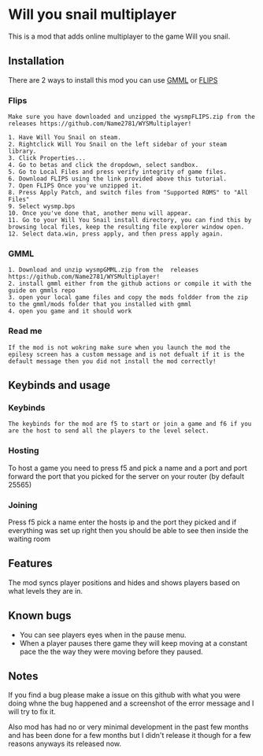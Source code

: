 
# Will you snail multiplayer

This is a mod that adds online multiplayer to the game Will you snail.

## Installation

There are 2 ways to install this mod you can use [GMML](https://github.com/cgytrus/gmml) or [FLIPS](https://dl.smwcentral.net/11474/floating.zip)

### Flips
    Make sure you have downloaded and unzipped the wysmpFLIPS.zip from the releases https://github.com/Name2781/WYSMultiplayer! 

    1. Have Will You Snail on steam.
    2. Rightclick Will You Snail on the left sidebar of your steam library.
    3. Click Properties...
    4. Go to betas and click the dropdown, select sandbox.
    5. Go to Local Files and press verify integrity of game files.
    6. Download FLIPS using the link provided above this tutorial.
    7. Open FLIPS Once you've unzipped it.
    8. Press Apply Patch, and switch files from "Supported ROMS" to "All Files"
    9. Select wysmp.bps
    10. Once you've done that, another menu will appear.
    11. Go to your Will You Snail install directory, you can find this by browsing local files, keep the resulting file explorer window open.
    12. Select data.win, press apply, and then press apply again.

### GMML

    1. Download and unzip wysmpGMML.zip from the  releases https://github.com/Name2781/WYSMultiplayer! 
    2. install gmml either from the github actions or compile it with the guide on gmmls repo
    3. open your local game files and copy the mods foldder from the zip to the gmml/mods folder that you installed with gmml
    4. open you game and it should work
    
### Read me

    If the mod is not wokring make sure when you launch the mod the epilesy screen has a custom message and is not defualt if it is the default message then you did not install the mod correctly!

## Keybinds and usage

### Keybinds 

    The keybinds for the mod are f5 to start or join a game and f6 if you are the host to send all the players to the level select.
    
### Hosting

To host a game you need to press f5 and pick a name and a port and port forward the port that you picked for the server on your router (by default 25565)

### Joining 

Press f5 pick a name enter the hosts ip and the port they picked and if everything was set up right then you should be able to see then inside the waiting room

## Features

The mod syncs player positions and hides and shows players based on what levels they are in.

## Known bugs

- You can see players eyes when in the pause menu.
- When a player pauses there game they will keep moving at a constant pace the the way they were moving before they paused.

## Notes

If you find a bug please make a issue on this github with what you were doing whne the bug happened and a screenshot of the error message and I will try to fix it.

Also mod has had no or very minimal development in the past few months and has been done for a few months but I didn't release it though for a few reasons anyways its released now.

